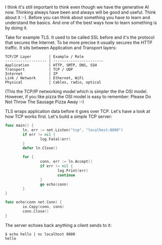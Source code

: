 I think it's still important to think even though we have the generative AI now. Thinking always have been and always will be good and useful. Think about it :-). Before you can think about something you have to learn and understand the basics. And one of the best ways how to learn something is by doing it.

Take for example TLS. It used to be called SSL before and it's the protocol that secures the Internet. To be more precise it usually secures the HTTP traffic. It sits between Application and Transport layers:

```
TCP/IP Layer        | Example / Role
------------------- | -----------------------
Application         | HTTP, SMTP, DNS, SSH
Transport           | TCP / UDP
Internet            | IP
Link / Network      | Ethernet, WiFi
Physical            | Cables, radio, optical
```

(This the TCP/IP networking model which is simpler the the OSI model. However, if you like pizza the OSI model is easy to remember: Please Do Not Throw The Sausage Pizza Away :-)

TLS wraps application data before it goes over TCP. Let's have a look at how TCP works first. Let's build a simple TCP server:

```go
func main() {
        ln, err := net.Listen("tcp", "localhost:8080")
        if err != nil {
                log.Fatal(err)
        }
        defer ln.Close()

        for {
                conn, err := ln.Accept()
                if err != nil {
                        log.Print(err)
                        continue
                }
                go echo(conn)
        }
}

func echo(conn net.Conn) {
        io.Copy(conn, conn)
        conn.Close()
}
```

The server echoes back anything a client sends to it:

```
$ echo hello | nc localhost 8080
hello
```
